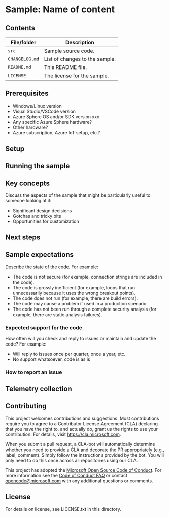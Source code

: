 <!--- Optional Metadata goes here
Include the metadata if you want your sample to be discoverable by the Microsoft samples browser. See samples-metadata-guide.md for details. --->

# Sample: Name of content

<!---Start with a short description of what the sample/design does--no more than two paragraphs
--->


## Contents

<!---List file contents of the sample, in table.--->

| File/folder | Description |
|-------------|-------------|
| `src`       | Sample source code. |
| `CHANGELOG.md` | List of changes to the sample. |
| `README.md` | This README file. |
| `LICENSE`   | The license for the sample. |

## Prerequisites

<!---List the components and tools required to build and run the sample. Include OS platform, any tools, minimum Azure Sphere OS/SDK versions, etc. Include links to required items wherever possible. If lists are long, suggest separating hardware from software.
--->

  - Windows/Linux version
  - Visual Studio/VSCode version
  - Azure Sphere OS and/or SDK version xxx
  - Any specific Azure Sphere hardware?
  - Other hardware?
  - Azure subscription, Azure IoT setup, etc.?


## Setup

<!--- Explain how to prepare the sample after it's been downloaded: how to install any dependencies and configure any settings? e.g. setup of an Azure IoT Hub would go here. --->

## Running the sample

<Stepwise instructions for building and running the sample.>

## Key concepts

Discuss the aspects of the sample that might be particularly useful to someone looking at it:

- Significant design decisions
- Gotchas and tricky bits
- Opportunities for customization

## Next steps

<!---Next steps for users to learn more about the technology, how to revise the sample to do other interesting things, etc. Don't reiterate the online documentation here; link to it if necessary. --->

## Sample expectations

Describe the state of the code. For example:

* The code is not secure (for example, connection strings are included in the code).
* The code is grossly inefficient (for example, loops that run unnecessarily because it uses the wrong breakout points).
* The code does not run (for example, there are build errors).
* The code may cause a problem if used in a production scenario.
* The code has not been run through a complete security analysis (for example, there are static analysis failures).

### Expected support for the code

How often will you check and reply to issues or maintain and update the code? For example:
* Will reply to issues once per quarter, once a year, etc.
* No support whatsoever, code is as is

### How to report an issue

<!---In general, if your sample is in the Azure Sphere Gallery repo, GitHub issues is preferable. Otherwise, please suggest how users should report problems.--->

## Telemetry collection

<!---If your sample has source code that enables Microsoft to collect telemetry, please include a [Telemetry Data Collection notice](https://docs.opensource.microsoft.com/content/releasing/telemetry.html).--->

## Contributing

<!--- Include the following text verbatim--->

This project welcomes contributions and suggestions. Most contributions require you to
agree to a Contributor License Agreement (CLA) declaring that you have the right to,
and actually do, grant us the rights to use your contribution. For details, visit
https://cla.microsoft.com.

When you submit a pull request, a CLA-bot will automatically determine whether you need
to provide a CLA and decorate the PR appropriately (e.g., label, comment). Simply follow the
instructions provided by the bot. You will only need to do this once across all repositories using our CLA.

This project has adopted the [Microsoft Open Source Code of Conduct](https://opensource.microsoft.com/codeofconduct/).
For more information see the [Code of Conduct FAQ](https://opensource.microsoft.com/codeofconduct/faq/)
or contact [opencode@microsoft.com](mailto:opencode@microsoft.com) with any additional questions or comments.

## License

<!---Make sure you've added the [MIT license](https://docs.opensource.microsoft.com/content/releasing/license.html) to the repository.--->

For details on license, see LICENSE.txt in this directory.
